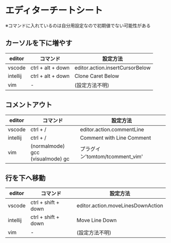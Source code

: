 # エディターチートシート

※コマンドに入れているのは自分用設定なので初期値でない可能性がある

## カーソルを下に増やす

  | editor   | コマンド          | 設定方法                        |
  | -------- | ----------------- | ------------------------------- |
  | vscode   | ctrl + alt + down | editor.action.insertCursorBelow |
  | intellij | ctrl + alt + down | Clone Caret Below               |
  | vim      | -                 | (設定方法不明)                  |

## コメントアウト

  | editor   | コマンド                              | 設定方法                        |
  | -------- | ------------------------------------- | ------------------------------- |
  | vscode   | ctrl + /                              | editor.action.commentLine       |
  | intellij | ctrl + /                              | Comment with Line Comment       |
  | vim      | (normalmode) gcc <br> (visualmode) gc | プラグイン'tomtom/tcomment_vim' |

## 行を下へ移動

  | editor   | コマンド            | 設定方法                          |
  | -------- | ------------------- | --------------------------------- |
  | vscode   | ctrl + shift + down | editor.action.moveLinesDownAction |
  | intellij | ctrl + shift + down | Move Line Down                    |
  | vim      | -                   | (設定方法不明)                    |
